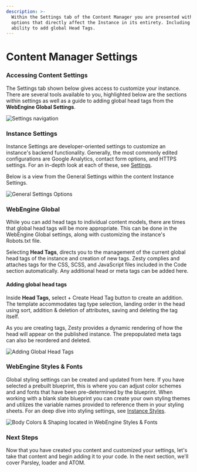```yaml
---
description: >-
  Within the Settings tab of the Content Manager you are presented with several
  options that directly affect the Instance in its entirety. Including the
  ability to add global Head Tags.
---
```


# Content Manager Settings

### Accessing Content Settings

The Settings tab shown below gives access to customize your instance. There are several tools available to you, highlighted below are the sections within settings as well as a guide to adding global head tags from the **WebEngine Global Settings**.

![Settings navigation](../.gitbook/assets/image%20%28103%29.png)

### Instance Settings

Instance Settings are developer-oriented settings to customize an instance's backend functionality. Generally, the most commonly edited configurations are Google Analytics, contact form options, and HTTPS settings. For an in-depth look at each of these, see [Settings](../services/manager-ui/settings/instance-settings.md).

Below is a view from the General Settings within the content Instance Settings.

![General Settings Options](../.gitbook/assets/image%20%28106%29.png)

### WebEngine Global

While you can add head tags to individual content models, there are times that global head tags will be more appropriate. This can be done in the WebEngine Global settings, along with customizing the instance's Robots.txt file.

Selecting **Head Tags**, directs you to the management of the current global head tags of the instance and creation of new tags. Zesty complies and attaches tags for the CSS, SCSS, and JavaScript files included in the Code section automatically. Any additional head or meta tags can be added here. 

#### Adding global head tags

Inside **Head Tags,** select + Create Head Tag button to create an addition. The template accommodates  tag type selection, landing order in the head using sort, addition & deletion of attributes, saving and deleting the tag itself.

As you are creating tags, Zesty provides a dynamic rendering of how the head will appear on the published instance. The prepopulated meta tags can also be reordered and deleted.

![Adding Global Head Tags](../.gitbook/assets/image%20%2862%29.png)

### WebEngine Styles & Fonts

Global styling settings can be created and updated from here. If you have selected a prebuilt blueprint, this is where you can adjust color schemes and and fonts that have been pre-determined by the blueprint. When working with a blank slate blueprint you can create your own styling themes and utilizes the variable  names provided to reference them in your styling sheets. For an deep dive into styling settings, see [Instance Styles](../services/manager-ui/settings/less-variables.md).

![Body Colors &amp; Shaping located in WebEngine Styles &amp; Fonts](../.gitbook/assets/image%20%2870%29.png)

### Next Steps

Now that you have created you content and customized your settings, let's take that content and begin adding it to your code. In the next section, we'll cover Parsley, loader and ATOM.

